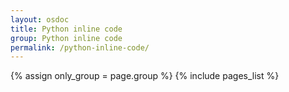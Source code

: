 ```yaml
---
layout: osdoc
title: Python inline code
group: Python inline code
permalink: /python-inline-code/
---
```


<div id='index'>
{% assign only_group = page.group %}
{% include pages_list %}
</div>